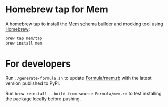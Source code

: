 # Homebrew tap for Mem
A homebrew tap to install the [Mem](https://github.com/mem/mem) schema builder and mocking tool using [Homebrew](https://brew.sh/):

```sh
brew tap mem/tap
brew install mem
```

# For developers

Run `./generate-formula.sh` to update [Formula/mem.rb](Formula/mem.rb) with the latest version published to PyPi.

Run `brew reinstall --build-from-source Formula/mem.rb` to test installing the package locally before pushing.
